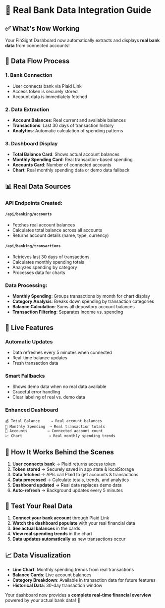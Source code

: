 # 🏦 Real Bank Data Integration Guide

## ✅ **What's Now Working**

Your FinSight Dashboard now automatically extracts and displays **real bank data** from connected accounts!

## 🔄 **Data Flow Process**

### 1. **Bank Connection**

- User connects bank via Plaid Link
- Access token is securely stored
- Account data is immediately fetched

### 2. **Data Extraction**

- **Account Balances**: Real current and available balances
- **Transactions**: Last 30 days of transaction history
- **Analytics**: Automatic calculation of spending patterns

### 3. **Dashboard Display**

- **Total Balance Card**: Shows actual account balances
- **Monthly Spending Card**: Real transaction-based spending
- **Accounts Card**: Number of connected accounts
- **Chart**: Real monthly spending data or demo data fallback

## 📊 **Real Data Sources**

### **API Endpoints Created:**

#### `/api/banking/accounts`

- Fetches real account balances
- Calculates total balance across all accounts
- Returns account details (name, type, currency)

#### `/api/banking/transactions`

- Retrieves last 30 days of transactions
- Calculates monthly spending totals
- Analyzes spending by category
- Processes data for charts

### **Data Processing:**

- **Monthly Spending**: Groups transactions by month for chart display
- **Category Analysis**: Breaks down spending by transaction categories
- **Balance Calculation**: Sums all depository account balances
- **Transaction Filtering**: Separates income vs. spending

## 🚀 **Live Features**

### **Automatic Updates**

- Data refreshes every 5 minutes when connected
- Real-time balance updates
- Fresh transaction data

### **Smart Fallbacks**

- Shows demo data when no real data available
- Graceful error handling
- Clear labeling of real vs. demo data

### **Enhanced Dashboard**

```
💰 Total Balance     → Real account balances
💸 Monthly Spending  → Real transaction totals
🏦 Accounts         → Connected account count
📈 Chart            → Real monthly spending trends
```

## 🔧 **How It Works Behind the Scenes**

1. **User connects bank** → Plaid returns access token
2. **Token stored** → Securely saved in app state & localStorage
3. **Data fetched** → APIs call Plaid to get accounts & transactions
4. **Data processed** → Calculate totals, trends, and analytics
5. **Dashboard updated** → Real data replaces demo data
6. **Auto-refresh** → Background updates every 5 minutes

## 🎯 **Test Your Real Data**

1. **Connect your bank account** through Plaid Link
2. **Watch the dashboard populate** with your real financial data
3. **See actual balances** in the cards
4. **View real spending trends** in the chart
5. **Data updates automatically** as new transactions occur

## 📈 **Data Visualization**

- **Line Chart**: Monthly spending trends from real transactions
- **Balance Cards**: Live account balances
- **Category Breakdown**: Available in transaction data for future features
- **Historical Data**: 30-day transaction window

Your dashboard now provides a **complete real-time financial overview** powered by your actual bank data! 🎉
